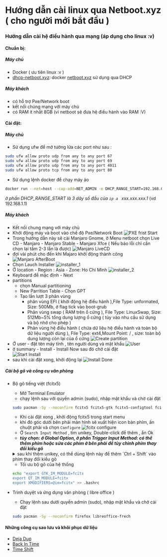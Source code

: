 # Hướng dẫn cài linux qua Netboot.xyz ( cho người mới bắt đầu )


### Hướng dẫn cài hệ điều hành qua mạng (áp dụng cho linux :v)

#### Chuẩn bị:
#####  Máy chủ
- Docker ( ưu tiên linux :v )
- [dhcp-netboot.xyz](https://github.com/samdbmg/dhcp-netboot.xyz): docker [netboot.xyz](https://netboot.xyz) sử dụng qua DHCP

##### Máy khách
- có hỗ trợ Pxe/Network boot 
- kết nối chúng mạng với máy chủ
- có RAM ít nhất 8GB (vì netboot sẽ đưa hệ điều hành vào RAM :V)

#### Cài đặt: 

##### Máy chủ
- Sử dụng ufw để mở tưởng lửa các port như sau :
```bash
sudo ufw allow proto udp from any to any port 67
sudo ufw allow proto udp from any to any port 69
sudo ufw allow proto udp from any to any port 4011
sudo ufw allow proto tcp from any to any port 80
```
- Sử dụng lệnh docker để chạy máy ảo 
```bash
docker run --net=host --cap-add=NET_ADMIN -e DHCP_RANGE_START=192.168.0.1 samdbmg/dhcp-netboot.xyz
``` 
*ở phần DHCP_RANGE_START là 3 dãy số đầu của `ip a ` xxx.xxx.xxx.1* (vd 192.168.1.1)

##### Máy khách
- Kết nối chung mạng với máy chủ 
- Khởi động máy và boot vào chế độ Pxe/Network Boot 
![PXE frist Start](image/pxe_frist_boot.png) 
- Trong hướng dẫn này sẽ cài Manjaro Gnome, ở Menu netboot chọn Live CD - Manjaro - Manjaro Stable - Manjaro Xfce ( Nếu báo lỗi chỉ cần chọn lại tầm 2-3 lần là được)
![Manjaro LiveCD](./image/in_live_cd.png) 
- đợi vài phút cho đến khi Majaro khởi động thành công 
![Manjaro AfterBoot](./image/Majaro_boot.png) 
- Chọn Lauch Installer 
![installer_1](./image/installer_1.png) 
- Ở location - Region : Asia - Zone: Ho Chi Minh
![installer_2](./image/installer_2.png) 
- Keyboard để mặc định - Next 
- partitions 
  - chọn Manual partitioning 
  - New Parrition Table - Chọn GPT 
  - Tạo lần lượt 3 phân vùng
    - phân vùng EFI ( khởi động hệ điều hành ),File Type: unformated, Size: 500Mb, ở flag tick vào boot-grub
    - Phân vùng swap ( RAM trên ổ cứng ), File Type: LinuxSwap, Size: 512Mb~5% tổng dung lượng ổ cứng  ( tùy vào nhu cầu sử dụng và bộ nhớ cho phép )
    - Phân vùng hệ điều hành ( chứa dữ liệu hệ điều hành và toàn bộ dữ liệu người dùng ), File Type: ext4,Mount Point: / , size: toàn bộ dung lượng còn lại của ổ cứng
    ![Create partition](./image/installer_3.png) 
- Ở user - đặt tên máy tính , tên người dùng và mật khẩu 
![User](./image/installer_4.png) 
- ở summary - Install - Install Now sau đó chờ cài đặt  
![Start Install](./image/installer_5.png) 
- sau khi cài đặt xong, khởi động lại
![Install Done](./image/installer_done.png) 

##### Cài bộ gõ và công cụ văn phòng 
- Bộ gõ tiếng việt (fcitx5)
  - Mở Terminal Emulator
  - chạy lệnh sau với quyền admin (sudo), nhập mật khẩu và chờ cài đặt
  ```bash
  sudo pacman -Sy --noconfirm fcitx5 fcitx5-gtk fcitx5-configtool fcitx5-unikey
  ```
  - Khi cài đặt xong , khởi động fcitx5 trong start menu 
  - khi đó góc dưới bên phải màn hình sẽ xuất hiện icon bàn phím, ấn chuột phải và chọn `Configure` 
  ![fcitx configure](./image/fcitx_1.png) 
  - Ở `Search Input Method` , tìm unikey, Double-click để thêm , ẩn Ok
  - ***tùy chọn: ở Global Option, ở phần Trigger Input Method: có thể thêm phím hoặc sửa các phím ở bên phải để tùy chỉnh phím thay đổi kiểu gõ***
  <details>
    <summary>sau khi thêm unikey, có thể dùng lệnh này để thêm `Ctrl + Shift` vào phím thay đổi kiểu gõ</summary>

  ```bash
      sed -i -e '/^0=/d' -e 's/\(\[Hotkey\/TriggerKeys\]\)/\1\n0=Control+Shift+Shift_L/' ~/.config/fcitx5/config
  ```
  </details>

  - Tối ưu bộ gõ của hệ thống
  ```bash
  echo "export GTK_IM_MODULE=fcitx
  export QT_IM_MODULE=fcitx
  export XMODIFIERS=@im=fcitx" >> .bashrc
  ```
- Trình duyệt và ứng dụng văn phòng ( libre office )
  - Chạy lệnh sau dưới quyền admin (sudo), nhập mật khẩu và chờ cài đặt
  ```bash
  sudo pacman -Sy --noconfirm firefox libreoffice-frech
  ```

#### Những công cụ sao lưu và khôi phục dữ liệu 
  
  - [Deja Dup](https://apps.gnome.org/DejaDup) 
  - [Back In Time](https://github.com/bit-team/backintime) 
  - [Time Shift](https://github.com/teejee2008/timeshift) 
